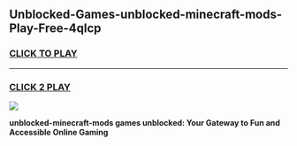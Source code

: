 
## Unblocked-Games-unblocked-minecraft-mods-Play-Free-4qlcp
<h3>
<a href="https://premium76.site?title=unblocked-minecraft-mods&ref=10A">CLICK TO PLAY</a></h3>
<hr>

<h3>
<a href="https://premium76.site?title=unblocked-minecraft-mods&ref=10A">CLICK 2 PLAY</a>
  
</h3>

<a href="https://premium76.site?title=unblocked-minecraft-mods&ref=10A"><img src="https://clearcache.store/games.png"></a>


**unblocked-minecraft-mods games unblocked: Your Gateway to Fun and Accessible Online Gaming**
